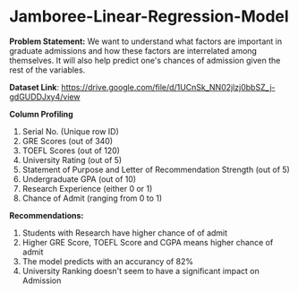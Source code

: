 # Jamboree-Linear-Regression-Model

**Problem Statement:**
We want to understand what factors are important in graduate admissions and how these factors are interrelated among themselves. 
It will also help predict one's chances of admission given the rest of the variables.

**Dataset Link**: https://drive.google.com/file/d/1UCnSk_NN02jlzj0bbSZ_j-gdGUDDJxy4/view

**Column Profiling**
1. Serial No. (Unique row ID)
2. GRE Scores (out of 340)
3. TOEFL Scores (out of 120)
4. University Rating (out of 5)
5. Statement of Purpose and Letter of Recommendation Strength (out of 5)
6. Undergraduate GPA (out of 10)
7. Research Experience (either 0 or 1)
8. Chance of Admit (ranging from 0 to 1)

**Recommendations:**
1. Students with Research have higher chance of of admit
2. Higher GRE Score, TOEFL Score and CGPA means higher chance of admit
3. The model predicts with an accurancy of 82%
4. University Ranking doesn't seem to have a significant impact on Admission
